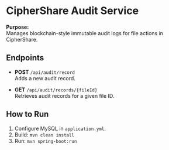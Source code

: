 # CipherShare Audit Service

**Purpose:**  
Manages blockchain-style immutable audit logs for file actions in CipherShare.

## Endpoints

- **POST** `/api/audit/record`  
  Adds a new audit record.

- **GET** `/api/audit/records/{fileId}`  
  Retrieves audit records for a given file ID.

## How to Run

1. Configure MySQL in `application.yml`.
2. Build: `mvn clean install`
3. Run: `mvn spring-boot:run`
